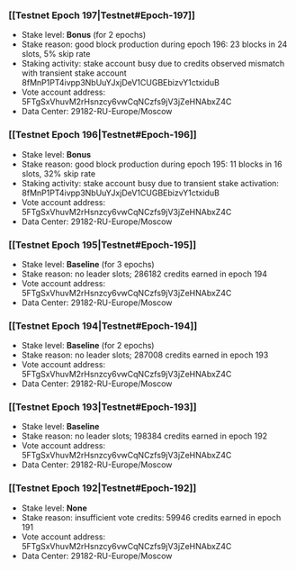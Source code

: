 ### [[Testnet Epoch 197|Testnet#Epoch-197]]
* Stake level: **Bonus** (for 2 epochs)
* Stake reason: good block production during epoch 196: 23 blocks in 24 slots, 5% skip rate
* Staking activity: stake account busy due to credits observed mismatch with transient stake account 8fMnP1PT4ivpp3NbUuYJxjDeV1CUGBEbizvY1ctxiduB
* Vote account address: 5FTgSxVhuvM2rHsnzcy6vwCqNCzfs9jV3jZeHNAbxZ4C
* Data Center: 29182-RU-Europe/Moscow
### [[Testnet Epoch 196|Testnet#Epoch-196]]
* Stake level: **Bonus**
* Stake reason: good block production during epoch 195: 11 blocks in 16 slots, 32% skip rate
* Staking activity: stake account busy due to transient stake activation: 8fMnP1PT4ivpp3NbUuYJxjDeV1CUGBEbizvY1ctxiduB
* Vote account address: 5FTgSxVhuvM2rHsnzcy6vwCqNCzfs9jV3jZeHNAbxZ4C
* Data Center: 29182-RU-Europe/Moscow
### [[Testnet Epoch 195|Testnet#Epoch-195]]
* Stake level: **Baseline** (for 3 epochs)
* Stake reason: no leader slots; 286182 credits earned in epoch 194
* Vote account address: 5FTgSxVhuvM2rHsnzcy6vwCqNCzfs9jV3jZeHNAbxZ4C
* Data Center: 29182-RU-Europe/Moscow
### [[Testnet Epoch 194|Testnet#Epoch-194]]
* Stake level: **Baseline** (for 2 epochs)
* Stake reason: no leader slots; 287008 credits earned in epoch 193
* Vote account address: 5FTgSxVhuvM2rHsnzcy6vwCqNCzfs9jV3jZeHNAbxZ4C
* Data Center: 29182-RU-Europe/Moscow
### [[Testnet Epoch 193|Testnet#Epoch-193]]
* Stake level: **Baseline**
* Stake reason: no leader slots; 198384 credits earned in epoch 192
* Vote account address: 5FTgSxVhuvM2rHsnzcy6vwCqNCzfs9jV3jZeHNAbxZ4C
* Data Center: 29182-RU-Europe/Moscow
### [[Testnet Epoch 192|Testnet#Epoch-192]]
* Stake level: **None**
* Stake reason: insufficient vote credits: 59946 credits earned in epoch 191
* Vote account address: 5FTgSxVhuvM2rHsnzcy6vwCqNCzfs9jV3jZeHNAbxZ4C
* Data Center: 29182-RU-Europe/Moscow